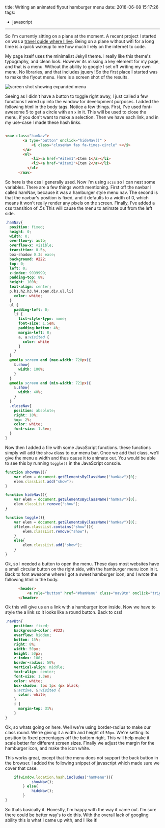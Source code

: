 title: Writing an animated flyout hamburger menu
date: 2018-06-08 15:17:26
tags:
- javascript
---

So I'm currently sitting on a plane at the moment. A recent project I started on was a [travel guide where I live](https://nashua.fun). Being on a plane without wifi for a long time is a quick wakeup to me how much I rely on the internet to code.
<!-- more -->


My page itself uses the minimalist Jekyll theme. I really like this theme's typography, and clean look. However its missing a key element for my page, and that is a menu. Without the ability to google I set off writing my own menu. No libraries, and that includes jquery! So the first place I started was to make the flyout menu. Here is a screen shot of the results.

![screen shot showing expanded menu](menu.png) 


Seeing as I didn't have a button to toggle right away, I just called a few functions I wired up into the window for development purposes. I added the following html in the body tags. Notice a few things. First, I've used font-awesome 5 to get a circle with an `x` in it. This will be used to close the menu, if you don't want to make a selection. Then we have each link, and in my use-case I made these hash links.

```html

<nav class="hamNav">
        <a type="button" onclick="hideNav()" >
            <i class="closeNav fas fa-times-circle" ></i>
        </a>
        <ul>
            <li><a href="#item1">Item 1</a></li>
            <li><a href="#item2">Item 2</a></li>
          </ul>
      </nav>

```

So here is the css I generally used. Now I'm using `scss` so I can nest some variables. There are a few things worth mentioning. First off the navbar I called hamNav, because it was a hamburger style menu nav. The second is that the navbar's position is fixed, and it defaults to a width of 0, which means it won't really render any pixels on the screen. Finally, I've added a css transition of .5s This will cause the menu to animate out from the left side.

```scss
.hamNav{
  position: fixed;
  height: 0;
  width: 0;
  overflow-y: auto;
  overflow-x: visible;
  transition: 0.5s,
  box-shadow 0.3s ease;
  background: #222;
  top: 0;
  left: 0;
  z-index: 9999999;
  padding-top: 8%;
  height: 100%;
  text-align: center;
  p,h1,h2,h3,h4,span,div,ul,li{
    color: white;
  }
  ul { 
    padding-left: 0;
    li {
      list-style-type: none;
      font-size: 1.5em;
      padding-bottom: 4%;
      margin-left: 0;
      a, a:visited {
        color: white
      }
    }
  }
  @media screen and (max-width: 720px){
    &.show{
      width: 100%;
    }
  }
  @media screen and (min-width: 721px){
    &.show{
      width: 40%;
    }
  }
  .closeNav{
    position: absolute;
    right: 10%;
    top: 2%;
    color: white;
    font-size: 1.5em;
  }
}

```

Now then I added a file with some JavaScript functions. these functions simply will add the `show` class to our menu bar. Once we add that class, we'll give the menu a width and thus cause it to animate out. You would be able to see this by running `toggle()` in the JavaScript console.

```js
function showNav(){
    var elem = document.getElementsByClassName("hamNav")[0];
    elem.classList.add("show");
}

function hideNav(){
    var elem = document.getElementsByClassName("hamNav")[0];
    elem.classList.remove("show");
}

function toggle(){
    var elem = document.getElementsByClassName("hamNav")[0];
    if(elem.classList.contains("show")){
        elem.classList.remove("show");
    }
    else{
        elem.classList.add("show");
    }
}
```

Ok, so I needed a button to open the menu. These days most websites have a small circular button on the right side, with the hamburger menu icon in it. Back to font awesome where I got a sweet hamburger icon, and I wrote the following html in the body.

```html
      <header>
          <a role="button" href="#hamMenu" class="navBtn" onclick="trigger()"><i class="fas fa-bars"></i></a>
      </header>
```

Ok this will give us an a link with a hamburger icon inside. Now we have to style the a link so it looks like a round button. Back to css!

```scss
.navBtn{
    position: fixed;
    background-color: #222;
    overflow: hidden;
    bottom: 15%;
    right: 8%;
    width: 50px;
    height: 50px;
    z-index: 100;
    border-radius: 50%;
    vertical-align: middle;
    text-align: center;
    font-size: 1.3em;
    color: white;
    box-shadow: 1px 1px 4px black;
    &:active, &:visited { 
      color: white;
    } 
    i {
      margin-top: 31%;
    }
}
```

Ok, so whats going on here. Well we're using border-radius to make our class round. We're giving it a width and height of `50px`. We're setting its position to fixed percentages off the bottom right. This will help make it scale better for different screen sizes. Finally we adjust the margin for the hamburger icon, and make the icon white.

This works great, except that the menu does not support the back button in the browser. I added the following snippet of javascript which made sure we cover that case.

```js
    if(window.location.hash.includes("hamMenu")){
            showNav();
        } else{
            hideNav();
        }
}

```

So thats basically it. Honestly, I'm happy with the way it came out. I'm sure there could be better way's to do this. With the overall lack of googling ability this is what I came up with, and I like it!